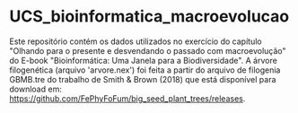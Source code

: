 # UCS_bioinformatica_macroevolucao

Este repositório contém os dados utilizados no exercício do capítulo "Olhando para o presente e desvendando o passado com macroevolução" do E-book "Bioinformática: Uma Janela para a Biodiversidade". A árvore filogenética (arquivo 'arvore.nex') foi feita a partir do arquivo de filogenia GBMB.tre do trabalho de Smith & Brown (2018) que está disponível para download em: https://github.com/FePhyFoFum/big_seed_plant_trees/releases.